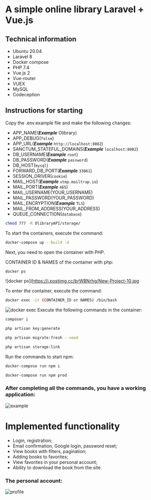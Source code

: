 # A simple online library Laravel + Vue.js
## Technical information
- Ubuntu 20.04
- Laravel 8
- Docker compose
- PHP 7.4
- Vue.js 2
- Vue-router
- VUEX
- MySQL
- Codeception

## Instructions for starting

Copy the .env.example file and make the following changes:
- APP_NAME(***Example*** Olibrary)
- APP_DEBUG(`false`)
- APP_URL(***Example*** `http://localhost:8082`)
- SANCTUM_STATEFUL_DOMAINS(***Example*** `localhost:8082`)
- DB_USERNAME(***Example*** `root`)
- DB_PASSWORD(***Example*** `password`)
- DB_HOST(`mysql`)
- FORWARD_DB_PORT(***Example*** `33061`)
- SESSION_DRIVER(`cookie`)
- MAIL_HOST(***Example*** `stmp.mailtrap.io`)
- MAIL_PORT(***Example*** `465`)
- MAIL_USERNAME(YOUR_USERNAME)
- MAIL_PASSWORD(YOUR_PASSWORD)
- MAIL_ENCRYPTION(***Example*** `TLS`)
- MAIL_FROM_ADDRESS(YOUR_ADDRESS)
- QUEUE_CONNECTION(`database`)
```bash
chmod 777 -R OlibraryAPI/storage/
```

To start the containers, execute the command:
```bash
docker-compose up --build -d
```
Next, you need to open the container with PHP.

CONTAINER ID & NAMES of the container with php:
```bash
docker ps
```
![docker ps](https://i.postimg.cc/brWBNrhg/New-Project-10.jpg

To enter the container, execute the command:
```bash
docker exec -it (CONTAINER_ID or NAMES) /bin/bash
```
![docker exec](https://i.postimg.cc/gkZqRNpN/New-Project-11.jpg)
Execute the following commands in the container:
```bash
composer i
```
```bash
php artisan key:generate 
```
```bash
php artisan migrate:fresh --seed
```
```bash
php artisan storage:link
```

Run the commands to start npm:
```bash
docker-compose run npm i
```
```bash
docker-compose run npm prod
```
### After completing all the commands, you have a working application:
![example](https://i.postimg.cc/nVcDYZ8d/New-Project-12.jpg)

# Implemented functionality
- Login, registration;
- Email confirmation, Google login, password reset;
- View books with filters, pagination;
- Adding books to favorites;
- View favorites in your personal account;
- Ability to download the book from the site.

### The personal account:
![profile](https://i.postimg.cc/bYRNgFc3/New-Project-13.jpg)
